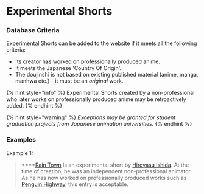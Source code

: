# Experimental Shorts

### Database Criteria

Experimental Shorts can be added to the website if it meets all the following criteria:

* Its creator has worked on professionally produced anime. 
* It meets the Japanese 'Country Of Origin'. 
* The doujinshi is not based on existing published material \(anime, manga, manhwa etc.\) - it must be an _original_ work.

{% hint style="info" %}
Experimental Shorts created by a non-professional who later works on professionally produced anime may be retroactively added.
{% endhint %}

{% hint style="warning" %}
_Exceptions may be granted for student graduation projects from Japanese animation universities._
{% endhint %}

### Examples

Example 1:

> \*\*\*\*[Rain Town](https://anilist.co/anime/10448/Rain-Town/) Is an experimental short by [Hiroyasu Ishida](https://anilist.co/staff/104852/Hiroyasu-Ishida). At the time of creation, he was an independent non-professional animator. As he has now worked on professionally produced works such as [Penguin Highway](https://anilist.co/anime/101249/Penguin-Highway/),  this entry is acceptable.

